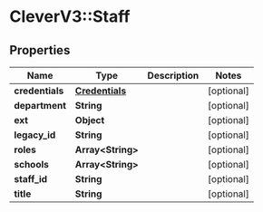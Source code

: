 # CleverV3::Staff

## Properties
Name | Type | Description | Notes
------------ | ------------- | ------------- | -------------
**credentials** | [**Credentials**](Credentials.md) |  | [optional] 
**department** | **String** |  | [optional] 
**ext** | **Object** |  | [optional] 
**legacy_id** | **String** |  | [optional] 
**roles** | **Array&lt;String&gt;** |  | [optional] 
**schools** | **Array&lt;String&gt;** |  | [optional] 
**staff_id** | **String** |  | [optional] 
**title** | **String** |  | [optional] 

